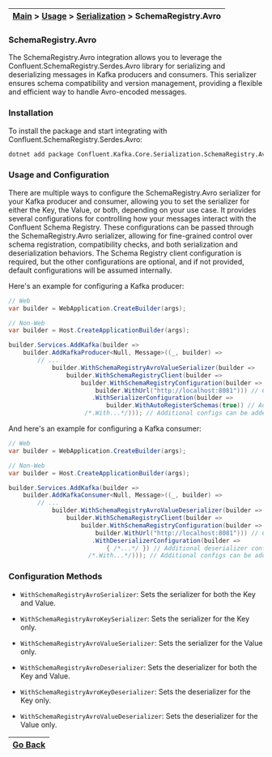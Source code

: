 | [Main](/README.md) > [Usage](/docs/Usage.md) > [Serialization](/docs/Serialization/Serialization.md) > SchemaRegistry.Avro |
|----------------------------------------------------------------------------------------------------------------------------|

### SchemaRegistry.Avro

The SchemaRegistry.Avro integration allows you to leverage the Confluent.SchemaRegistry.Serdes.Avro library for serializing and deserializing messages in Kafka producers and consumers. This serializer ensures schema compatibility and version management, providing a flexible and efficient way to handle Avro-encoded messages.

### Installation

To install the package and start integrating with Confluent.SchemaRegistry.Serdes.Avro:
```bash
dotnet add package Confluent.Kafka.Core.Serialization.SchemaRegistry.Avro
```

### Usage and Configuration

There are multiple ways to configure the SchemaRegistry.Avro serializer for your Kafka producer and consumer, allowing you to set the serializer for either the Key, the Value, or both, depending on your use case. It provides several configurations for controlling how your messages interact with the Confluent Schema Registry. These configurations can be passed through the SchemaRegistry.Avro serializer, allowing for fine-grained control over schema registration, compatibility checks, and both serialization and deserialization behaviors. The Schema Registry client configuration is required, but the other configurations are optional, and if not provided, default configurations will be assumed internally.

Here's an example for configuring a Kafka producer:

```C#
// Web
var builder = WebApplication.CreateBuilder(args);

// Non-Web
var builder = Host.CreateApplicationBuilder(args);

builder.Services.AddKafka(builder =>
    builder.AddKafkaProducer<Null, Message>((_, builder) =>
        // ...
            builder.WithSchemaRegistryAvroValueSerializer(builder =>
                builder.WithSchemaRegistryClient(builder =>
                    builder.WithSchemaRegistryConfiguration(builder =>
                        builder.WithUrl("http://localhost:8081"))) // Configures Schema Registry client
                       .WithSerializerConfiguration(builder =>
                           builder.WithAutoRegisterSchemas(true)) // Automatically registers new schemas
                     /*.With...*/))); // Additional configs can be added here
```

And here's an example for configuring a Kafka consumer:

```C#
// Web
var builder = WebApplication.CreateBuilder(args);

// Non-Web
var builder = Host.CreateApplicationBuilder(args);

builder.Services.AddKafka(builder =>
    builder.AddKafkaConsumer<Null, Message>((_, builder) =>
        // ...
            builder.WithSchemaRegistryAvroValueDeserializer(builder =>
                builder.WithSchemaRegistryClient(builder =>
                    builder.WithSchemaRegistryConfiguration(builder =>
                        builder.WithUrl("http://localhost:8081"))) // Configures Schema Registry client
                       .WithDeserializerConfiguration(builder =>
                           { /*...*/ }) // Additional deserializer configs can be added here                               
                      /*.With...*/))); // Additional configs can be added here
```

### Configuration Methods

- `WithSchemaRegistryAvroSerializer`: Sets the serializer for both the Key and Value.
- `WithSchemaRegistryAvroKeySerializer`: Sets the serializer for the Key only.
- `WithSchemaRegistryAvroValueSerializer`: Sets the serializer for the Value only.

- `WithSchemaRegistryAvroDeserializer`: Sets the deserializer for both the Key and Value.
- `WithSchemaRegistryAvroKeyDeserializer`: Sets the deserializer for the Key only.
- `WithSchemaRegistryAvroValueDeserializer`: Sets the deserializer for the Value only.

| [Go Back](/docs/Serialization/Serialization.md) |
|-------------------------------------------------| 